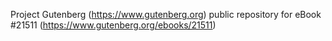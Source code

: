 Project Gutenberg (https://www.gutenberg.org) public repository for eBook #21511 (https://www.gutenberg.org/ebooks/21511)
